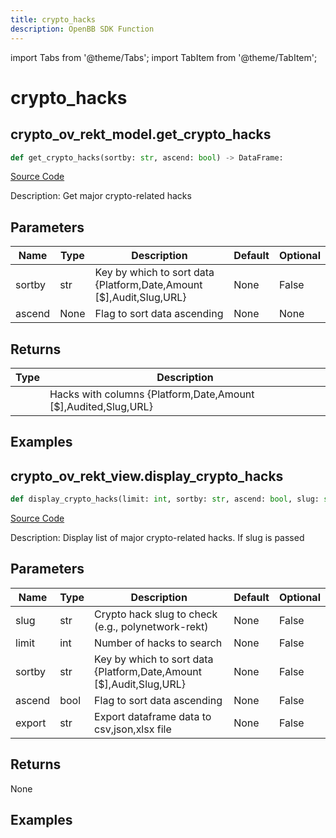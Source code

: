 ```yaml
---
title: crypto_hacks
description: OpenBB SDK Function
---
```


import Tabs from '@theme/Tabs';
import TabItem from '@theme/TabItem';

# crypto_hacks

<Tabs>
<TabItem value="model" label="Model" default>

## crypto_ov_rekt_model.get_crypto_hacks

```python title='openbb_terminal/cryptocurrency/overview/rekt_model.py'
def get_crypto_hacks(sortby: str, ascend: bool) -> DataFrame:
```
[Source Code](https://github.com/OpenBB-finance/OpenBBTerminal/tree/main/openbb_terminal/cryptocurrency/overview/rekt_model.py#L92)

Description: Get major crypto-related hacks

## Parameters

| Name | Type | Description | Default | Optional |
| ---- | ---- | ----------- | ------- | -------- |
| sortby | str | Key by which to sort data {Platform,Date,Amount [$],Audit,Slug,URL} | None | False |
| ascend | None | Flag to sort data ascending | None | None |

## Returns

| Type | Description |
| ---- | ----------- |
|  | Hacks with columns {Platform,Date,Amount [$],Audited,Slug,URL} |

## Examples



</TabItem>
<TabItem value="view" label="View">

## crypto_ov_rekt_view.display_crypto_hacks

```python title='openbb_terminal/cryptocurrency/overview/rekt_view.py'
def display_crypto_hacks(limit: int, sortby: str, ascend: bool, slug: str, export: str) -> None:
```
[Source Code](https://github.com/OpenBB-finance/OpenBBTerminal/tree/main/openbb_terminal/cryptocurrency/overview/rekt_view.py#L18)

Description: Display list of major crypto-related hacks. If slug is passed

## Parameters

| Name | Type | Description | Default | Optional |
| ---- | ---- | ----------- | ------- | -------- |
| slug | str | Crypto hack slug to check (e.g., polynetwork-rekt) | None | False |
| limit | int | Number of hacks to search | None | False |
| sortby | str | Key by which to sort data {Platform,Date,Amount [$],Audit,Slug,URL} | None | False |
| ascend | bool | Flag to sort data ascending | None | False |
| export | str | Export dataframe data to csv,json,xlsx file | None | False |

## Returns

None

## Examples



</TabItem>
</Tabs>